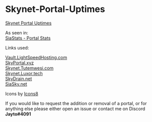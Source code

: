 # Skynet-Portal-Uptimes
[Skynet Portal Uptimes](https://stats.uptimerobot.com/AXYlBU9DxY)

As seen in:   
[SiaStats - Portal Stats](https://siastats.info/skynet_stats)

Links used:

[Vault.LightSpeedHosting.com](https://vault.lightspeedhosting.com/AACye4k2LuqnyHukYK20UgA_qMcBSOAF8hsbNeoGbat1Ow/?nocache=true)   
[SkyPortal.xyz](https://skyportal.xyz/AACye4k2LuqnyHukYK20UgA_qMcBSOAF8hsbNeoGbat1Ow/?nocache=true)   
[Skynet.Tutemwesi.com](https://skynet.tutemwesi.com/AACye4k2LuqnyHukYK20UgA_qMcBSOAF8hsbNeoGbat1Ow/?nocache=true)   
[Skynet.Luxor.tech](https://skynet.luxor.tech/AACye4k2LuqnyHukYK20UgA_qMcBSOAF8hsbNeoGbat1Ow/?nocache=true)   
[SkyDrain.net](https://skydrain.net/AACye4k2LuqnyHukYK20UgA_qMcBSOAF8hsbNeoGbat1Ow/?nocache=true)    
[SiaSky.net](https://siasky.net/AACye4k2LuqnyHukYK20UgA_qMcBSOAF8hsbNeoGbat1Ow/?nocache=true)    

Icons by [Icons8](https://icons8.com/)

If you would like to request the addition or removal of a portal, or for anything else please either open an issue or contact me on Discord **Jayto#4091**
